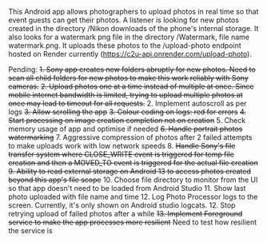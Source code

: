This Android app allows photographers to upload photos in real time so that event guests can get their photos. A listener is looking for new photos created in the directory /Nikon downloads of the phone's internal storage. It also looks for a watermark png file in the directory /Watermark, file name watermark.png. It uploads these photos to the /upload-photo endpoint hosted on Render currently (https://c2u-api.onrender.com/upload-photo).

Pending:
~~1. Sony app creates new folders abruptly for new photos. Need to scan all child folders for new photos to make this work reliably with Sony cameras.~~
~~2. Upload photos one at a time instead of multiple at once. Since mobile internet bandwidth is limited, trying to upload multiple photos at once may lead to timeout for all requests.~~
2. Implement autoscroll as per logs
~~3. Allow scrolling the app~~
~~3. Colour coding on logs: red for errors~~
~~4. Start processing on image creation completion not on creation~~
5. Check memory usage of app and optimise if needed
~~6. Handle portrait photos watermarking~~
7. Aggressive compression of photos after 2 failed attempts to make uploads work with low network speeds
8. ~~Handle Sony's file transfer system where CLOSE_WRITE event is triggered for temp file creation and then a MOVED_TO event is triggered for the actual file creation~~
~~9. Ability to read external storage on Android 13 to access photos created beyond this app's file scope~~
10. Choose file directory to monitor from the UI so that app doesn't need to be loaded from Android Studio
11. Show last photo uploaded with file name and time
12. Log Photo Processor logs to the screen. Currently, it's only shown on Android studio logcats.
12. Stop retrying upload of failed photos after a while
~~13. Implement Foreground service to make the app processes more resilient~~ Need to test how resilient the service is